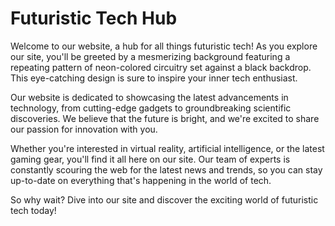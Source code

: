 <!--font:Montserrat-->

# Futuristic Tech Hub

Welcome to our website, a hub for all things futuristic tech! As you explore our site, you'll be greeted by a mesmerizing background featuring a repeating pattern of neon-colored circuitry set against a black backdrop. This eye-catching design is sure to inspire your inner tech enthusiast.

Our website is dedicated to showcasing the latest advancements in technology, from cutting-edge gadgets to groundbreaking scientific discoveries. We believe that the future is bright, and we're excited to share our passion for innovation with you.

Whether you're interested in virtual reality, artificial intelligence, or the latest gaming gear, you'll find it all here on our site. Our team of experts is constantly scouring the web for the latest news and trends, so you can stay up-to-date on everything that's happening in the world of tech.

So why wait? Dive into our site and discover the exciting world of futuristic tech today!

<!--

Write me markdown content of website with wallpaper:

"A wallpaper with a repeating pattern of neon-colored circuitry, set against a black background."

The header of the page should not be copy of the text but rather a real content of the website which is using this wallpaper.


---


# Neon Circuitry Wallpaper

Welcome to our website featuring a stunning wallpaper with a repeating pattern of neon-colored circuitry on a black background. This wallpaper is perfect for anyone looking to add a futuristic touch to their desktop or mobile device.

Our high-quality wallpaper is available for download in various resolutions, ensuring that it will fit perfectly on any screen size. The neon colors of the circuitry create a mesmerizing effect, making it a great choice for anyone who wants to make a bold statement.

Whether you're a tech enthusiast or just love the look of neon lights, this wallpaper is sure to impress. So why wait? Download it now and give your device a fresh new look!


---


Heading should not include word "wallpaper". The website should not be about the wallpaper itself, wallpaper is just a related background, rewrite whole content.


---


# Futuristic Tech Hub

Welcome to our website, a hub for all things futuristic tech! As you explore our site, you'll be greeted by a mesmerizing background featuring a repeating pattern of neon-colored circuitry set against a black backdrop. This eye-catching design is sure to inspire your inner tech enthusiast.

Our website is dedicated to showcasing the latest advancements in technology, from cutting-edge gadgets to groundbreaking scientific discoveries. We believe that the future is bright, and we're excited to share our passion for innovation with you.

Whether you're interested in virtual reality, artificial intelligence, or the latest gaming gear, you'll find it all here on our site. Our team of experts is constantly scouring the web for the latest news and trends, so you can stay up-to-date on everything that's happening in the world of tech.

So why wait? Dive into our site and discover the exciting world of futuristic tech today!


---


Write me a Google font which is best fitting for the website.

Pick from the list:
- Lobster
- Lato
- Great Vibes
- Orbitron
- Inter
- Alegreya
- Open Sans
- Dancing Script
- Futura
- Playfair Display
- Raleway
- Roboto
- Barlow Condensed
- Montserrat
- IBM Plex Sans
- Exo 2
- Poppins


Write just the font name nothing else.


---


I would recommend using the "Montserrat" font for the website.

-->
